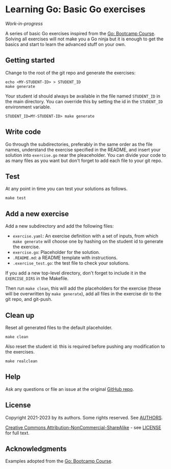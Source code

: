 # Learning Go: Basic Go exercises

*Work-in-progress*

A series of basic Go exercises inspired from the [Go: Bootcamp
Course](https://github.com/inancgumus/learngo). Solving all exercises will not make you a Go ninja
but it is enough to get the basics and start to learn the advanced stuff on your own.

## Getting started

Change to the root of the git repo and generate the exercises:

``` console
echo <MY-STUDENT-ID> > STUDENT_ID
make generate
```

Your student id should always be available in the file named `STUDENT_ID` in the main
directory. You can override this by setting the id in the `STUDENT_ID` environment variable.

``` console
STUDENT_ID=MY-STUDENT-ID> make generate
```

## Write code

Go through the subdirectories, preferably in the same order as the file names, understand the
exercise specified in the README, and insert your solution into `exercise.go` near the
pleaceholder. You can divide your code to as many files as you want but don't forget to add each
file to your git repo.

## Test

At any point in time you can test your solutions as follows.

``` console
make test
```

## Add a new exercise

Add a new subdirectory and add the following files:
- `exercise.yaml`: An exercise definition with a set of inputs, from which `make generate` will
  choose one by hashing on the student id to generate the exercise.
- `exercise.go`: Placeholder for the solution.
- `.README.md`: a README template with instructions.
- `.exercise_test.go`: the test file to check your solutions.

If you add a new top-level directory, don't forget to include it in the `EXERCISE_DIRS` in the
Makefile.

Then run `make clean`, this will add the placeholders for the exercise (these will be overwritten
by `make generate`), add all files in the exercise dir to the git repo, and git-push.

## Clean up

Reset all generated files to the default placeholder.

``` console
make clean
```

Also reset the student id: this is required before pushing any modification to the exercises.

``` console
make realclean
```

## Help

Ask any questions or file an issue at the original [GitHub repo](https://github.com/l7mp/learning-go).

## License

Copyright 2021-2023 by its authors. Some rights reserved. See [AUTHORS](AUTHORS).

[Creative Commons Attribution-NonCommercial-ShareAlike](https://creativecommons.org/licenses/by-nc-sa/4.0/) - see [LICENSE](LICENSE) for full text.

## Acknowledgments

Examples adopted from the [Go: Bootcamp Course](https://github.com/inancgumus/learngo).
